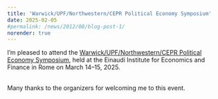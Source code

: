 ```yaml
---
title: 'Warwick/UPF/Northwestern/CEPR Political Economy Symposium'
date: 2025-02-05
#permalink: /news/2012/08/blog-post-1/
norender: true
---
```


I’m pleased to attend the <a href="/files/cepr_polecon.pdf">Warwick/UPF/Northwestern/CEPR Political Economy Symposium</a>, held at the Einaudi Institute for Economics and Finance in Rome on March 14–15, 2025.<br><br>

Many thanks to the organizers for welcoming me to this event.